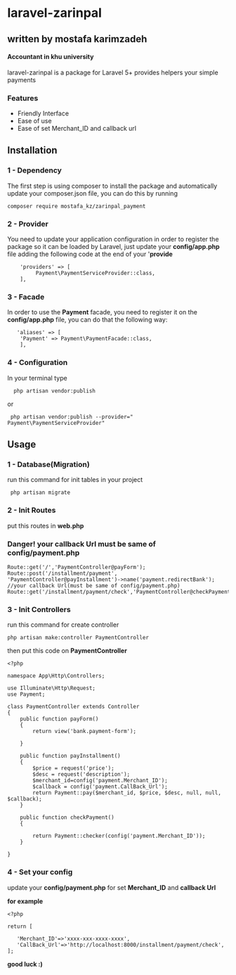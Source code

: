 # laravel-zarinpal
## written by mostafa karimzadeh
#### Accountant in khu university
laravel-zarinpal is a package for Laravel 5+ provides helpers your simple payments  
### Features
* Friendly Interface
* Ease of use
* Ease of set Merchant_ID and callback url
## Installation
### 1 - Dependency
The first step is using composer to install the package and automatically update your composer.json file, you can do this by running
```
composer require mostafa_kz/zarinpal_payment
```
### 2 - Provider
You need to update your application configuration in order to register the package so it can be loaded by Laravel, just update your **config/app.php** file adding the following code at the end of your '**provide**
```
    'providers' => [
         Payment\PaymentServiceProvider::class,
    ],
```
### 3 - Facade
In order to use the **Payment** facade, you need to register it on the **config/app.php** file, you can do that the following way:
```
   'aliases' => [
    'Payment' => Payment\PaymentFacade::class,
    ],
```
### 4 - Configuration
In your terminal type
```
  php artisan vendor:publish
```
or
```
 php artisan vendor:publish --provider=" Payment\PaymentServiceProvider"

```
## Usage
### 1 - Database(Migration)
run this command for init tables in your project
```
 php artisan migrate

```
### 2 - Init Routes
put this routes in **web.php**
### Danger! your callback Url must be same of config/payment.php
```
Route::get('/','PaymentController@payForm');
Route::post('/installment/payment', 'PaymentController@payInstallment')->name('payment.redirectBank');
//your callback Url(must be same of config/payment.php)
Route::get('/installment/payment/check','PaymentController@checkPayment');
```
### 3 - Init Controllers
run this command for create controller
```
php artisan make:controller PaymentController
```
then put this code on **PaymentController**
```
<?php

namespace App\Http\Controllers;

use Illuminate\Http\Request;
use Payment;

class PaymentController extends Controller
{
    public function payForm()
    {
        return view('bank.payment-form');

    }

    public function payInstallment()
    {
        $price = request('price');
        $desc = request('description');
        $merchant_id=config('payment.Merchant_ID');
        $callback = config('payment.CallBack_Url');
        return Payment::pay($merchant_id, $price, $desc, null, null, $callback);
    }

    public function checkPayment()
    {

        return Payment::checker(config('payment.Merchant_ID'));
    }

}
```
### 4 - Set your config
update your **config/payment.php** for set **Merchant_ID** and **callback Url** 
 
 **for example**
 ```
 <?php
 
return [

    'Merchant_ID'=>'xxxx-xxx-xxxx-xxxx',
    'CallBack_Url'=>'http://localhost:8000/installment/payment/check',
];
```

**good luck :)**
